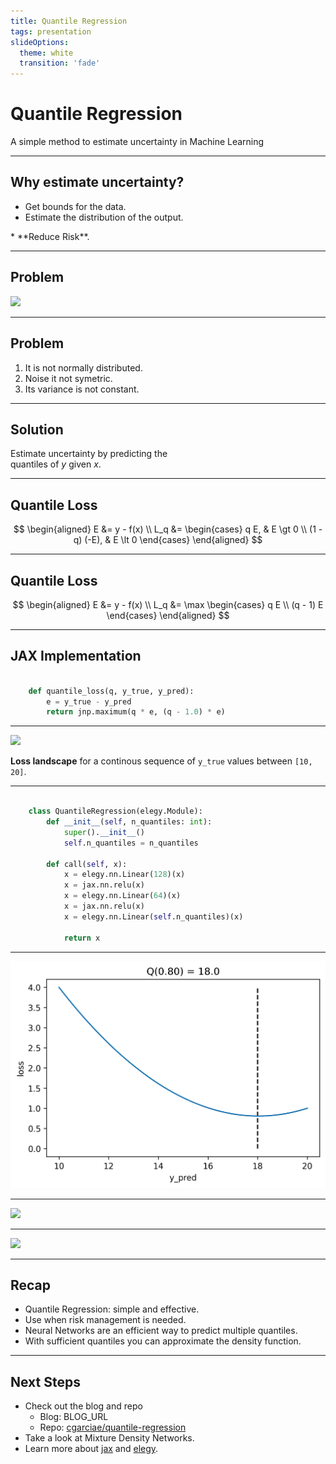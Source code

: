 ```yaml
---
title: Quantile Regression
tags: presentation
slideOptions:
  theme: white
  transition: 'fade'
---
```

<style>
.reveal section img { background:none; border:none; box-shadow:none; }
</style>

# Quantile Regression
A simple method to estimate uncertainty in Machine Learning

---

## Why estimate uncertainty?

* Get bounds for the data.
* Estimate the distribution of the output.
<span>
* **Reduce Risk**.<!-- .element: class="fragment" data-fragment-index="1" -->
</span>

---

## Problem

<img src="https://raw.githubusercontent.com/cgarciae/quantile-regression/master/main_files/main_1_0.png" height="500" />

---

## Problem
1. It is not normally distributed.
2. Noise it not symetric. 
3. Its variance is not constant.

---

## Solution
Estimate uncertainty by predicting the <br> quantiles of $y$ given $x$.


---

## Quantile Loss

$$
\begin{aligned}
    E &= y - f(x) \\
    L_q &= \begin{cases}
        q  E,     &    E \gt 0  \\
        (1 - q) (-E), &    E \lt 0
    \end{cases}
\end{aligned}
$$

---

## Quantile Loss

$$
\begin{aligned}
    E &= y - f(x) \\
    L_q &= \max \begin{cases}
        q  E   \\
        (q - 1) E
    \end{cases}
\end{aligned}
$$

---

## JAX Implementation
```python

    def quantile_loss(q, y_true, y_pred):
        e = y_true - y_pred
        return jnp.maximum(q * e, (q - 1.0) * e)

```

---

<img src="https://raw.githubusercontent.com/cgarciae/quantile-regression/master/main_files/main_5_1.png" height="550">
    
**Loss landscape** for a continous sequence of `y_true` values  between `[10, 20]`.
<!-- .element: style="font-size: 20px;" -->

---

<!-- ## Deep Quantile Regression -->
```python

    class QuantileRegression(elegy.Module):
        def __init__(self, n_quantiles: int):
            super().__init__()
            self.n_quantiles = n_quantiles

        def call(self, x):
            x = elegy.nn.Linear(128)(x)
            x = jax.nn.relu(x)
            x = elegy.nn.Linear(64)(x)
            x = jax.nn.relu(x)
            x = elegy.nn.Linear(self.n_quantiles)(x)
            
            return x
```

---

<img src="https://raw.githubusercontent.com/cgarciae/quantile-regression/master/main_files/main_13_0.png">

---

<img src="https://raw.githubusercontent.com/cgarciae/quantile-regression/master/main_files/main_15_0.png">

---

<img src="https://raw.githubusercontent.com/cgarciae/quantile-regression/master/main_files/main_19_0.png">
    

---

## Recap
* Quantile Regression: simple and effective.
* Use when risk management is needed.
* Neural Networks are an efficient way to predict multiple quantiles.
* With sufficient quantiles you can approximate the density function.
<!-- .element: style="font-size: 36px;" -->

---

## Next Steps
* Check out the blog and repo
    * Blog: BLOG_URL
    * Repo: [cgarciae/quantile-regression](https://github.com/cgarciae/quantile-regression)
* Take a look at Mixture Density Networks.
* Learn more about [jax]("https://github.com/google/jax) and [elegy]("https://github.com/poets-ai/elegy).
